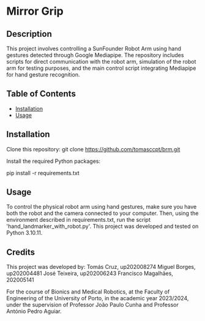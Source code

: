 # Mirror Grip

## Description

This project involves controlling a SunFounder Robot Arm using hand gestures detected through Google Mediapipe. The repository includes scripts for direct communication with the robot arm, simulation of the robot arm for testing purposes, and the main control script integrating Mediapipe for hand gesture recognition.

## Table of Contents

- [Installation](#installation)
- [Usage](#usage)

## Installation

Clone this repository:
git clone https://github.com/tomasccpt/brm.git

Install the required Python packages:

pip install -r requirements.txt

## Usage

To control the physical robot arm using hand gestures, make sure you have both the robot and the camera connected to your computer. Then, using the environment described in requirements.txt, run the script 'hand_landmarker_with_robot.py'.
This project was developed and tested on Python 3.10.11.

## Credits

This project was developed by:
Tomás Cruz, up202008274
Miguel Borges, up202004481
José Teixeira, up202006243
Francisco Magalhães, 202005141

For the course of Bionics and Medical Robotics, at the Faculty of Engineering of the University of Porto, in the academic year 2023/2024, under the supervision of Professor João Paulo Cunha and Professor António Pedro Aguiar.

